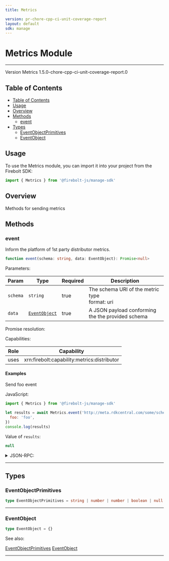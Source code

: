 ```yaml
---
title: Metrics

version: pr-chore-cpp-ci-unit-coverage-report
layout: default
sdk: manage
---
```


# Metrics Module

---

Version Metrics 1.5.0-chore-cpp-ci-unit-coverage-report.0

## Table of Contents

- [Table of Contents](#table-of-contents)
- [Usage](#usage)
- [Overview](#overview)
- [Methods](#methods)
  - [event](#event)
- [Types](#types)
  - [EventObjectPrimitives](#eventobjectprimitives)
  - [EventObject](#eventobject)

## Usage

To use the Metrics module, you can import it into your project from the Firebolt SDK:

```javascript
import { Metrics } from '@firebolt-js/manage-sdk'
```

## Overview

Methods for sending metrics

## Methods

### event

Inform the platform of 1st party distributor metrics.

```typescript
function event(schema: string, data: EventObject): Promise<null>
```

Parameters:

| Param    | Type                            | Required | Description                                        |
| -------- | ------------------------------- | -------- | -------------------------------------------------- |
| `schema` | `string`                        | true     | The schema URI of the metric type <br/>format: uri |
| `data`   | [`EventObject`](#eventobject-1) | true     | A JSON payload conforming the the provided schema  |

Promise resolution:

Capabilities:

| Role | Capability                                  |
| ---- | ------------------------------------------- |
| uses | xrn:firebolt:capability:metrics:distributor |

#### Examples

Send foo event

JavaScript:

```javascript
import { Metrics } from '@firebolt-js/manage-sdk'

let results = await Metrics.event('http://meta.rdkcentral.com/some/schema', {
  foo: 'foo',
})
console.log(results)
```

Value of `results`:

```javascript
null
```

<details markdown="1" >
<summary>JSON-RPC:</summary>
Request:

```json
{
  "jsonrpc": "2.0",
  "id": 1,
  "method": "Metrics.event",
  "params": {
    "schema": "http://meta.rdkcentral.com/some/schema",
    "data": {
      "foo": "foo"
    }
  }
}
```

Response:

```json
{
  "jsonrpc": "2.0",
  "id": 1,
  "result": null
}
```

</details>

---

## Types

### EventObjectPrimitives

```typescript
type EventObjectPrimitives = string | number | number | boolean | null
```

---

### EventObject

```typescript
type EventObject = {}
```

See also:

[EventObjectPrimitives](#eventobjectprimitives)
[EventObject](#eventobject-1)

---
